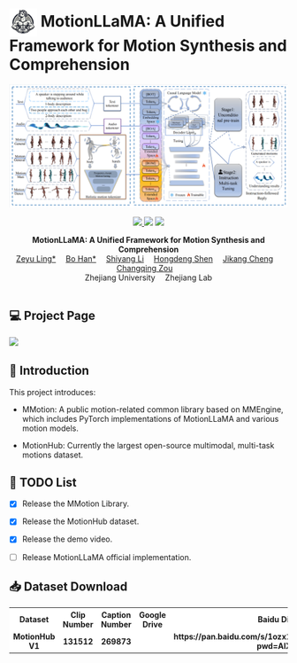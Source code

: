 # <img src="assets/motion_llama_logo.png" alt="Logo" style="width:50px; vertical-align:middle;"> **MotionLLaMA: A Unified Framework for Motion Synthesis and Comprehension**

![](./assets/overview.png)

<p align="center">
  <a href=''>
    <img src='https://img.shields.io/badge/Paper-PDF-yellow?style=flat&logo=arXiv&logoColor=yellow'>
  </a>
  <a href='https://zeyuling.github.io/MotionLLaMA/'>
  <img src='https://img.shields.io/badge/Project-Page-orange?style=flat&logo=Google%20chrome&logoColor=orange'></a>
  <!-- <a href='https://youtu.be/0a0ZYJgzdWE'>
  <img src='https://img.shields.io/badge/YouTube-Video-EA3323?style=flat&logo=youtube&logoColor=EA3323'></a> -->
  <a href='https://github.com/ZeyuLing/MotionLLaMA'>
    <img src='https://img.shields.io/badge/GitHub-Code-black?style=flat&logo=github&logoColor=white'></a>
</p>

<p align="center">
<strong>MotionLLaMA: A Unified Framework for Motion Synthesis and Comprehension</strong>
    <br>
    <a href='https://scholar.google.be/citations?hl=nl&user=znEflnQAAAAJ&view_op=list_works&gmla=AOAOcb2TR7qEXM6UaMoS2X58UZTBNRqgsZuX5pVg44IH3QjDY34EcXsYR1ulftMWcE4I2NDA6-JqCvBmLANJgCfgDvkD' target='_blank'>Zeyu Ling*</a>&emsp;
    <a href='' target='_blank'>Bo Han*</a>&emsp;
    <a href='' target='_blank'>Shiyang Li</a>&emsp;
    <a href='' target='_blank'>Hongdeng Shen</a>&emsp;
    <a href='' target='_blank'>Jikang Cheng</a>&emsp;
    <a href='' target='_blank'>Changqing Zou</a>&emsp;
    <br>
    Zhejiang University&emsp;
    Zhejiang Lab
    <br>
</br>


## 💻 Project Page



<p align="center">

  <a href='https://zeyuling.github.io/MotionLLaMA/'></a>

  <img src='https://img.shields.io/badge/Project-Page-orange?style=flat&logo=Google%20chrome&logoColor=orange'>		</a>

</p>

## 📖 Introduction

This project introduces:

- MMotion: A public motion-related common library based on MMEngine, which includes PyTorch implementations of
  MotionLLaMA and various motion models.

- MotionHub: Currently the largest open-source multimodal, multi-task motions dataset.

## 📜 TODO List

- [x] Release the MMotion Library.
- [x] Release the MotionHub dataset.
- [x] Release the demo video.
- [ ] Release MotionLLaMA official implementation.



## 📥 Dataset Download

<div align="center">
<table cellspacing="0" cellpadding="0" bgcolor="#ffffff" border="0">
  <tr>
    <th align="center">Dataset</th>
    <th align="center">Clip Number</th>
    <th align="center">Caption Number</th>
    <th align="center">Google Drive</th>
    <th align="center">Baidu Disk</th>
  </tr>
  <tr></tr>
  <tr>
  <td align="center"><b>MotionHub V1</b></td>
  <td align="center"><b>131512</b></td>
  <td align="center"><b>269873</b></td>
  <td align="center"><b></b></td>
  <td align="center"><b>https://pan.baidu.com/s/1ozx1LEU88Zoyq80tvT7Bfw?pwd=AIXM</b></td>
  </tr>
</table>
</div>



[//]: # (## ⚙️ Implementation)

[//]: # ()

[//]: # (Coming soon!)

[//]: # (## 🤝 Citation)

[//]: # ()

[//]: # (If you find this repository useful for your work, please consider citing it as follows:)

[//]: # ()

[//]: # (```)

[//]: # (@article{ling2023mcm,)

[//]: # (  title={Mcm: Multi-condition motion synthesis framework for multi-scenario},)

[//]: # (  author={Ling, Zeyu and Han, Bo and Wong, Yongkang and Kangkanhalli, Mohan and Geng, Weidong},)

[//]: # (  journal={arXiv preprint arXiv:2309.03031},)

[//]: # (  year={2023})

[//]: # (})

[//]: # (```)
